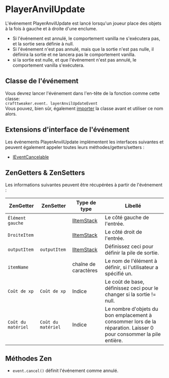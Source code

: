 # PlayerAnvilUpdate

L'événement PlayerAnvilUpdate est lancé lorsqu'un joueur place des objets à la fois à gauche et à droite d'une enclume.
 * Si l'événement est annulé, le comportement vanilla ne s'exécutera pas, et la sortie sera définie à null.
 * Si l'événement n'est pas annulé, mais que la sortie n'est pas nulle, il définira la sortie et ne lancera pas le comportement vanilla.
 * si la sortie est nulle, et que l'événement n'est pas annulé, le comportement vanilla s'exécutera.

## Classe de l'événement
Vous devrez lancer l'événement dans l'en-tête de la fonction comme cette classe:  
`crafttweaker.event. layerAnvilUpdateEvent`  
Vous pouvez, bien sûr, également [importer](/AdvancedFunctions/Import/) la classe avant et utiliser ce nom alors.

## Extensions d'interface de l'événement
Les événements PlayerAnvilUpdate implémentent les interfaces suivantes et peuvent également appeler toutes leurs méthodes/getters/setters :

- [IEventCancelable](/Vanilla/Events/Events/IEventCancelable/)


## ZenGetters & ZenSetters
Les informations suivantes peuvent être récupérées à partir de l'événement :

| ZenGetter          | ZenSetter          | Type de type                             | Libellé                                                                                                            |
| ------------------ | ------------------ | ---------------------------------------- | ------------------------------------------------------------------------------------------------------------------ |
| `Élément gauche`   |                    | [IItemStack](/Vanilla/Items/IItemStack/) | Le côté gauche de l'entrée.                                                                                        |
| `DroiteItem`       |                    | [IItemStack](/Vanilla/Items/IItemStack/) | Le côté droit de l'entrée.                                                                                         |
| `outputItem`       | `outputItem`       | [IItemStack](/Vanilla/Items/IItemStack/) | Définissez ceci pour définir la pile de sortie.                                                                    |
| `itemName`         |                    | chaîne de caractères                     | Le nom de l'élément à définir, si l'utilisateur a spécifié un.                                                     |
| `Coût de xp`       | `Coût de xp`       | Indice                                   | Le coût de base, définissez ceci pour le changer si la sortie != null.                                             |
| `Coût du matériel` | `Coût du matériel` | Indice                                   | Le nombre d'objets du bon emplacement à consommer lors de la réparation. Laisser 0 pour consommer la pile entière. |

## Méthodes Zen

- `event.cancel()` définit l'événement comme annulé.
